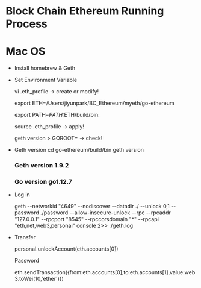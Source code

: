 # Block Chain Ethereum Running Process
# Mac OS

- Install homebrew & Geth

- Set Environment Variable

  vi .eth_profile  -> create or modify!
  
  export ETH=/Users/jiyunpark/BC_Ethereum/myeth/go-ethereum
  
  export PATH=${PATH}:$ETH/build/bin:
  
  source .eth_profile   -> apply!
  
  geth version > GOROOT=    -> check!
  
 
- Geth version
  cd go-ethereum/build/bin
  geth version

  ### Geth version 1.9.2
  ### Go version go1.12.7
  
- Log in  

  geth --networkid "4649" --nodiscover --datadir ./ --unlock 0,1 --password ./password --allow-insecure-unlock --rpc --rpcaddr "127.0.0.1" --rpcport "8545" --rpccorsdomain "*" --rpcapi "eth,net,web3,personal" console 2>> ./geth.log

- Transfer

  personal.unlockAccount(eth.accounts[0])
  
  Password
  
  eth.sendTransaction({from:eth.accounts[0],to:eth.accounts[1],value:web3.toWei(10,'ether')})
  
